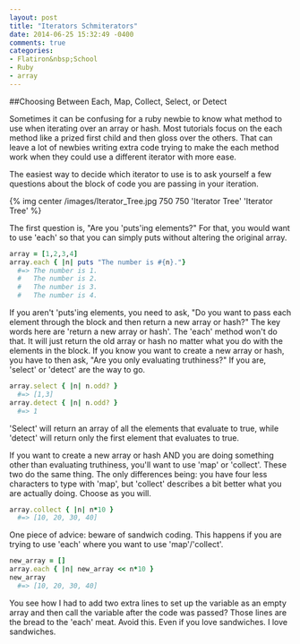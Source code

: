 ```yaml
---
layout: post
title: "Iterators Schmiterators"
date: 2014-06-25 15:32:49 -0400
comments: true
categories:
- Flatiron&nbsp;School
- Ruby
- array
---
```

##Choosing Between Each, Map, Collect, Select, or Detect

Sometimes it can be confusing for a ruby newbie to know what method to use when iterating over an array or hash. Most tutorials focus on the each method like a prized first child and then gloss over the others. That can leave a lot of newbies writing extra code trying to make the each method work when they could use a different iterator with more ease.

The easiest way to decide which iterator to use is to ask yourself a few questions about the block of code you are passing in your iteration.

{% img center /images/Iterator_Tree.jpg 750 750 'Iterator Tree' 'Iterator Tree' %}

The first question is, "Are you 'puts'ing elements?" For that, you would want to use 'each' so that you can simply puts without altering the original array.

```ruby
array = [1,2,3,4]
array.each { |n| puts "The number is #{n}."}
  #=> The number is 1.
  #   The number is 2.
  #   The number is 3.
  #   The number is 4.
```
If you aren't 'puts'ing elements, you need to ask, "Do you want to pass each element through the block and then return a new array or hash?" The key words here are 'return a new array or hash'. The 'each' method won't do that. It will just return the old array or hash no matter what you do with the elements in the block. If you know you want to create a new array or hash, you have to then ask, "Are you only evaluating truthiness?" If you are, 'select' or 'detect' are the way to go. 
```ruby
array.select { |n| n.odd? }
  #=> [1,3]
array.detect { |n| n.odd? }
  #=> 1
```
'Select' will return an array of all the elements that evaluate to true, while 'detect' will return only the first element that evaluates to true.

If you want to create a new array or hash AND you are doing something other than evaluating truthiness, you'll want to use 'map' or 'collect'. These two do the same thing. The only differences being: you have four less characters to type with 'map', but 'collect' describes a bit better what you are actually doing. Choose as you will.
```ruby
array.collect { |n| n*10 }
  #=> [10, 20, 30, 40] 
```
One piece of advice: beware of sandwich coding. This happens if you are trying to use 'each' where you want to use 'map'/'collect'.
```ruby
new_array = []
array.each { |n| new_array << n*10 }
new_array 
  #=> [10, 20, 30, 40]
```
You see how I had to add two extra lines to set up the variable as an empty array and then call the variable after the code was passed? Those lines are the bread to the 'each' meat. Avoid this. Even if you love sandwiches. I love sandwiches.